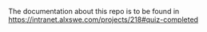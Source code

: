 The documentation about this repo is to be found in https://intranet.alxswe.com/projects/218#quiz-completed
